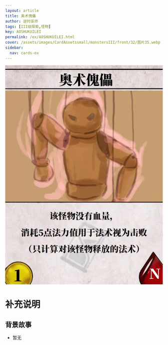 ```yaml
---
layout: article
title: 奥术傀儡
author: 逆时巫师
tags: [III级探索,怪物]
key: AOSHUKUILEI
permalink: /ex/AOSHUKUILEI.html
cover: /assets/images/CardAssetssmall/monstersIII/front/32/图片35.webp
sidebar:
  nav: cards-ex
---
```

![](/assets/images/CardAssets/monstersIII/front/32/图片35.webp)

# 补充说明



## 背景故事
* 暂无